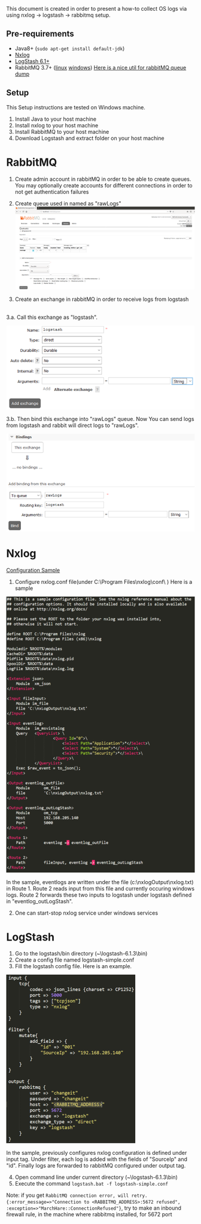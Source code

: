 This document is created in order to present a how-to collect OS logs via using nxlog -> logstash -> rabbitmq setup.

## Pre-requirements
*  Java8+ (`sudo apt-get install default-jdk`)
*  [Nxlog](https://nxlog.co/products/nxlog-community-edition/download)
*  [LogStash 6.1+](https://www.elastic.co/downloads/logstash)
*  RabbitMQ 3.7+ ([linux](https://tecadmin.net/install-rabbitmq-server-on-ubuntu/#) [windows](https://cmatskas.com/getting-started-with-rabbitmq-on-windows/))
[Here is a nice util for rabbitMQ queue dump](https://github.com/dubek/rabbitmq-dump-queue)


## Setup
This Setup instructions are tested on Windows machine.

1.  Install Java to your host machine
2.  Install nxlog to your host machine
3.  Install RabbitMQ to your host machine
4.  Download Logstash and extract folder on your host machine

# RabbitMQ
1.  Create admin account in rabbitMQ in order to be able to create queues. You may optionally create accounts for different connections in order to not get authentication failures
2.  Create queue used in named as "rawLogs"
![rabbitQueues](/pics/rabbitQueues.PNG)

3.  Create an exchange in rabbitMQ in order to receive logs from logstash
<br>
3.a.  Call this exchange as "logstash".

![exchangeCreate](/pics/exchangeCreate.PNG)

3.b.  Then bind this exchange into "rawLogs" queue. Now You can send logs from logstash and rabbit will direct logs to "rawLogs".

![exchangeBindPNG](/pics/exchangeBindPNG.PNG)

# Nxlog
[Configuration Sample](https://nxlog.co/docs/elasticsearch-kibana/using-nxlog-with-elasticsearch-and-kibana.html)
1.  Configure nxlog.conf file(under C:\Program Files\nxlog\conf\ )  Here is a sample

![nxlog.conf](/pics/nxlogConf.PNG)

In the sample, eventlogs are written under the file (c:\nxlogOutput\nxlog.txt) in Route 1. Route 2 reads input from this file and currently occuring windows logs. Route 2 forwards these two inputs to logstash under logstash defined in "eventlog_outLogStash".

2.  One can start-stop nxlog service under windows services

# LogStash
1.  Go to the logstash/bin directory (~\logstash-6.1.3\bin)
2.  Create a config file named logstash-simple.conf
3.  Fill the logstash config file. Here is an example.

![logstash.conf](/pics/logstashConf.PNG)

In the sample, previously configures nxlog configuration is defined under input tag. Under filter, each log is added with the fields of "SourceIp" and "id". Finally logs are forwarded to rabbitMQ configured under output tag.

4.  Open command line under current directory (~\logstash-6.1.3\bin)
5.  Execute the command `logstash.bat -f logstash-simple.conf`

Note: if you get `RabbitMQ connection error, will retry. {:error_message=>"Connection to <RABBITMQ_ADDRESS>:5672 refused", :exception=>"MarchHare::ConnectionRefused"}`, try to make an inbound firewall rule, in the machine where rabbitmq installed, for 5672 port
